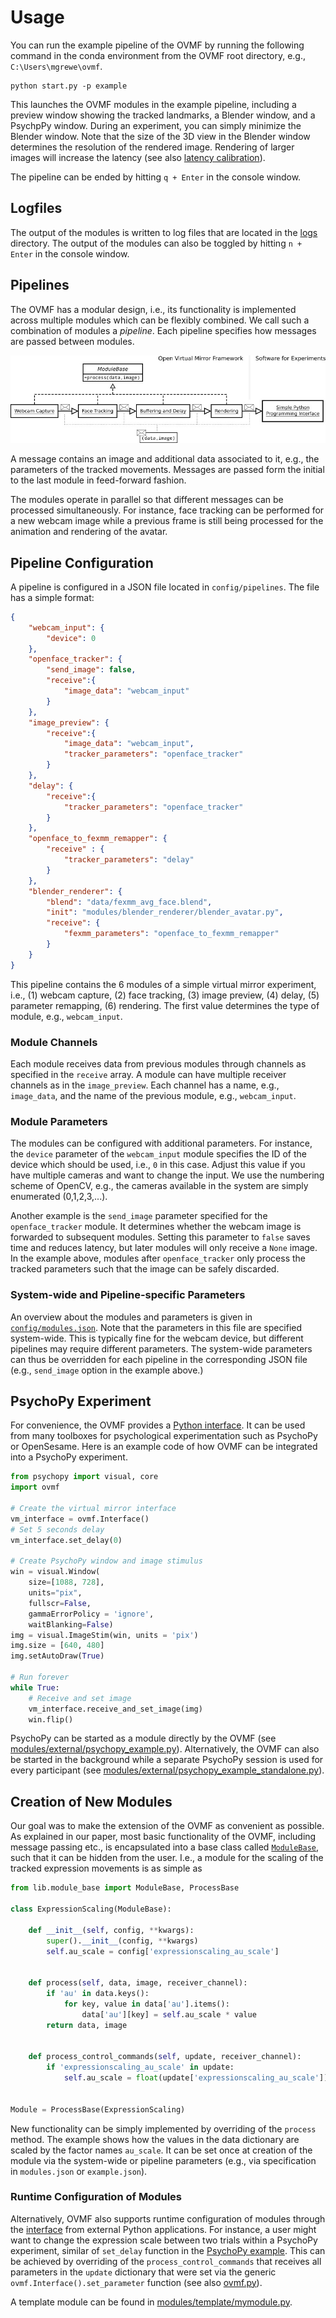 # Usage

You can run the example pipeline of the OVMF by running the following command in the conda environment from the OVMF root directory, e.g., `C:\Users\mgrewe\ovmf`.

    python start.py -p example

This launches the OVMF modules in the example pipeline, including a preview window showing the tracked landmarks, a Blender window, and a PsychpPy window. 
During an experiment, you can simply minimize the Blender window.
Note that the size of the 3D view in the Blender window determines the resolution of the rendered image.
Rendering of larger images will increase the latency (see also [latency calibration](INSTALLATION.md#4-latency-calibration)).

The pipeline can be ended by hitting `q + Enter` in the console window.

## Logfiles

The output of the modules is written to log files that are located in the [logs](./logs) directory.
The output of the modules can also be toggled by hitting `n + Enter` in the console window.

## Pipelines

The OVMF has a modular design, i.e., its functionality is implemented across multiple modules which can be flexibly combined.
We call such a combination of modules a *pipeline*.
Each pipeline specifies how messages are passed between modules.

![OVMF pipeline](data/pipeline_example.jpg)

A message contains an image and additional data associated to it, e.g., the parameters of the tracked movements.
Messages are passed form the initial to the last module in feed-forward fashion.

The modules operate in parallel so that different messages can be processed simultaneously. 
For instance, face tracking can be performed for a new webcam image while a previous frame is still being processed for the animation and rendering of the avatar.

## Pipeline Configuration

A pipeline is configured in a JSON file located in `config/pipelines`.
The file has a simple format:

```json
{
	"webcam_input": {
        "device": 0
	},
	"openface_tracker": {
        "send_image": false,
		"receive":{
            "image_data": "webcam_input"
		}
	},
    "image_preview": {
        "receive":{
            "image_data": "webcam_input",
            "tracker_parameters": "openface_tracker"
        }
    },
	"delay": {
		"receive":{
			"tracker_parameters": "openface_tracker"
		}
	},
	"openface_to_fexmm_remapper": {
		"receive" : {
			"tracker_parameters": "delay"
		}
	},
	"blender_renderer": {
		"blend": "data/fexmm_avg_face.blend",
		"init": "modules/blender_renderer/blender_avatar.py",
		"receive": {
			"fexmm_parameters": "openface_to_fexmm_remapper"
		}
	}
}
```

This pipeline contains the 6 modules of a simple virtual mirror experiment, i.e., (1) webcam capture, (2) face tracking, (3) image preview, (4) delay, (5) parameter remapping, (6) rendering.
The first value determines the type of module, e.g., `webcam_input`.

### Module Channels

Each module receives data from previous modules through channels as specified in the `receive` array. 
A module can have multiple receiver channels as in the `image_preview`.
Each channel has a name, e.g., `image_data`, and the name of the previous module, e.g., `webcam_input`.

### Module Parameters

The modules can be configured with additional parameters.
For instance, the `device` parameter of the `webcam_input` module specifies the ID of the device which should be used, i.e., `0` in this case.
Adjust this value if you have multiple cameras and want to change the input.
We use the numbering scheme of OpenCV, e.g., the cameras available in the system are simply enumerated (0,1,2,3,...).

Another example is the `send_image` parameter specified for the `openface_tracker` module.
It determines whether the webcam image is forwarded to subsequent modules. 
Setting this parameter to `false` saves time and reduces latency, but later modules will only receive a `None` image.
In the example above, modules after `openface_tracker` only process the tracked parameters such that the image can be safely discarded.

### System-wide and Pipeline-specific Parameters

An overview about the modules and parameters is given in [`config/modules.json`](config/modules.json).
Note that the parameters in this file are specified system-wide.
This is typically fine for the webcam device, but different pipelines may require different parameters.
The system-wide parameters can thus be overridden for each pipeline in the corresponding JSON file (e.g., `send_image` option in the example above.)

## PsychoPy Experiment

For convenience, the OVMF provides a [Python interface](modules/external/ovmf.py). 
It can be used from many toolboxes for psychological experimentation such as PsychoPy or OpenSesame.
Here is an example code of how OVMF can be integrated into a PsychoPy experiment.


```python
from psychopy import visual, core
import ovmf

# Create the virtual mirror interface
vm_interface = ovmf.Interface()
# Set 5 seconds delay
vm_interface.set_delay(0)

# Create PsychoPy window and image stimulus
win = visual.Window(
    size=[1088, 728],
    units="pix",
    fullscr=False,
    gammaErrorPolicy = 'ignore',
    waitBlanking=False)
img = visual.ImageStim(win, units = 'pix')
img.size = [640, 480]
img.setAutoDraw(True)

# Run forever
while True:
    # Receive and set image
    vm_interface.receive_and_set_image(img)
    win.flip()
```

PsychoPy can be started as a module directly by the OVMF (see [modules/external/psychopy_example.py](modules/external/psychopy_example.py)).
Alternatively, the OVMF can also be started in the background while a separate PsychoPy session is used for every participant (see [modules/external/psychopy_example_standalone.py](modules/external/psychopy_example_standalone.py)).

## Creation of New Modules

Our goal was to make the extension of the OVMF as convenient as possible.
As explained in our paper, most basic functionality of the OVMF, including message passing etc., is encapsulated into a base class called [`ModuleBase`](lib/module_base.py), such that it can be hidden from the user.
I.e., a module for the scaling of the tracked expression movements is as simple as

```python
from lib.module_base import ModuleBase, ProcessBase

class ExpressionScaling(ModuleBase):

    def __init__(self, config, **kwargs):
        super().__init__(config, **kwargs)
        self.au_scale = config['expressionscaling_au_scale']


    def process(self, data, image, receiver_channel):
        if 'au' in data.keys():
            for key, value in data['au'].items():
                data['au'][key] = self.au_scale * value
        return data, image


    def process_control_commands(self, update, receiver_channel):
        if 'expressionscaling_au_scale' in update:
            self.au_scale = float(update['expressionscaling_au_scale'])
        

Module = ProcessBase(ExpressionScaling)
```

New functionality can be simply implemented by overriding of the `process` method.
The example shows how the values in the data dictionary are scaled by the factor names `au_scale`.
It can be set once at creation of the module via the system-wide or pipeline parameters (e.g., via specification in `modules.json` or `example.json`).

### Runtime Configuration of Modules

Alternatively, OVMF also supports runtime configuration of modules through the [interface](./modules/external/ovmf.py) from external Python applications.
For instance, a user might want to change the expression scale between two trials within a PsychoPy experiment, similar of `set_delay` function in the [PsychoPy example](#psychopy-experiment).
This can be achieved by overriding of the `process_control_commands` that receives all parameters in the `update` dictionary that were set via the generic `ovmf.Interface().set_parameter` function (see also [ovmf.py](modules/external/ovmf.py)).

A template module can be found in [modules/template/mymodule.py](modules/template/mymodule.py).
